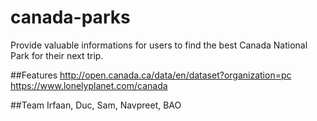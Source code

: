 # canada-parks
Provide valuable informations for users to find the best Canada National Park for their next trip.

##Features
http://open.canada.ca/data/en/dataset?organization=pc <br />
https://www.lonelyplanet.com/canada <br />


##Team
Irfaan, Duc, Sam, Navpreet, BAO
